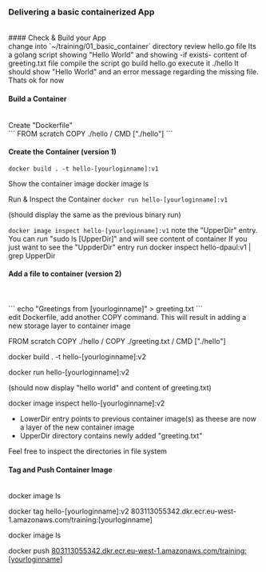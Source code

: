 ### Delivering a basic containerized App
<br>
#### Check & Build your App
<br>
change into `~/training/01_basic_container` directory
review hello.go file
Its a golang script showing "Hello World" and showing -if exists- content of greeting.txt file
compile the script
go build hello.go
execute it
./hello
It should show "Hello World" and an error message regarding the missing file. Thats ok for now

#### Build a Container
<br>
Create "Dockerfile"
<br>
```
FROM scratch
COPY ./hello /
CMD ["./hello"]
```

#### Create the Container (version 1)

`docker build . -t hello-[yourloginname]:v1`

Show the container image
docker image ls

Run & Inspect the Container
`docker run hello-[yourloginname]:v1`

(should display the same as the previous binary run)

`docker image inspect hello-[yourloginname]:v1`
note the "UpperDir" entry. You can run "sudo ls [UpperDir]" and will see content of container
If you just want to see the "UppderDir" entry run docker inspect hello\-dpaul:v1 \| grep UpperDir
<br>
#### Add a file to container (version 2)
<br>
<br>
```
echo "Greetings from [yourloginname]" > greeting.txt
```
<br>
edit Dockerfile, add another COPY command. This will result in adding a new storage layer to container image

FROM scratch
COPY ./hello /
COPY ./greeting.txt /
CMD ["./hello"]

docker build . -t hello-[yourloginname]:v2

docker run hello-[yourloginname]:v2

(should now display "hello world" and content of greeting.txt)

docker image inspect hello-[yourloginname]:v2
<br>
* LowerDir entry points to previous container image(s) as theese are now a layer of the new container image
* UpperDir directory contains newly added "greeting.txt"

Feel free to inspect the directories in file system
<br>
#### Tag and Push Container Image
<br>
docker image ls

docker tag hello-[yourloginname]:v2 803113055342.dkr.ecr.eu-west-1.amazonaws.com/training:[yourloginname]

docker image ls

docker push [803113055342.dkr.ecr.eu-west-1.amazonaws.com/training:\[yourloginname](http://803113055342.dkr.ecr.eu-west-1.amazonaws.com/training:%5Byourloginname)]

<br>
<br>
